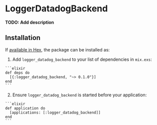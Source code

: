 # LoggerDatadogBackend

**TODO: Add description**

## Installation

If [available in Hex](https://hex.pm/docs/publish), the package can be installed as:

  1. Add `logger_datadog_backend` to your list of dependencies in `mix.exs`:

    ```elixir
    def deps do
      [{:logger_datadog_backend, "~> 0.1.0"}]
    end
    ```

  2. Ensure `logger_datadog_backend` is started before your application:

    ```elixir
    def application do
      [applications: [:logger_datadog_backend]]
    end
    ```

